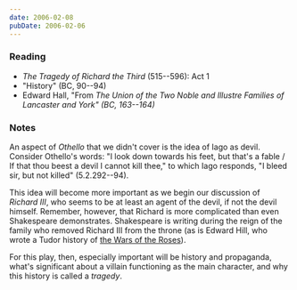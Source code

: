 ```yaml
---
date: 2006-02-08
pubDate: 2006-02-06
---
```


### Reading

* <cite>The Tragedy of Richard the Third</cite> (515--596): Act 1
* "History" (BC, 90--94)
* Edward Hall, "From <cite>The Union of the Two Noble and Illustre Families of Lancaster and York" (BC, 163--164)

### Notes

An aspect of <cite>Othello</cite> that we didn't cover is the idea of Iago as devil. Consider Othello's words: "I look down towards his feet, but that's a fable / If that thou beest a devil I cannot kill thee," to which Iago responds, "I bleed sir, but not killed" (5.2.292--94).

This idea will become more important as we begin our discussion of <cite>Richard III</cite>, who seems to be at least an agent of the devil, if not the devil himself. Remember, however, that Richard is more complicated than even Shakespeare demonstrates. Shakespeare is writing during the reign of the family who removed Richard III from the throne (as is Edward Hill, who wrote a Tudor history of [the Wars of the Roses](https://en.wikipedia.org/wiki/Wars_of_the_Roses)).

For this play, then, especially important will be history and propaganda, what's significant about a villain functioning as the main character, and why this history is called a *tragedy*.
